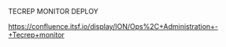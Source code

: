 TECREP MONITOR DEPLOY

https://confluence.itsf.io/display/ION/Ops%2C+Administration+-+Tecrep+monitor
